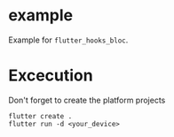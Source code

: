 # example

Example for `flutter_hooks_bloc`.

# Excecution

Don't forget to create the platform projects

```
flutter create .
flutter run -d <your_device>
```
